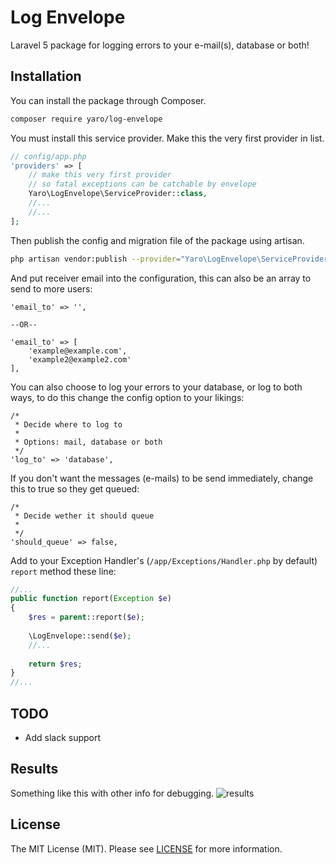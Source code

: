 # Log Envelope

Laravel 5 package for logging errors to your e-mail(s), database or both!


## Installation 

You can install the package through Composer.
```bash
composer require yaro/log-envelope
```
You must install this service provider. Make this the very first provider in list.
```php
// config/app.php
'providers' => [
    // make this very first provider
    // so fatal exceptions can be catchable by envelope
    Yaro\LogEnvelope\ServiceProvider::class,
    //...
    //...
];
```

Then publish the config and migration file of the package using artisan.
```bash
php artisan vendor:publish --provider="Yaro\LogEnvelope\ServiceProvider"
```

And put receiver email into the configuration, this can also be an array to send to more users:

```
'email_to' => '',

--OR--

'email_to' => [
    'example@example.com',
    'example2@example2.com'
],
```

You can also choose to log your errors to your database, or log to both ways, to do this change the config option to your likings:
```
/*
 * Decide where to log to
 *
 * Options: mail, database or both
 */
'log_to' => 'database',
````

If you don't want the messages (e-mails) to be send immediately, change this to true so they get queued:
```
/*
 * Decide wether it should queue
 *
 */
'should_queue' => false,
```

Add to your Exception Handler's (```/app/Exceptions/Handler.php``` by default) ```report``` method these line:
```php
//...
public function report(Exception $e)
{
    $res = parent::report($e);
    
    \LogEnvelope::send($e);
    //...
    
    return $res; 
}
//...
```

## TODO
- Add slack support

## Results
Something like this with other info for debugging.
![results](https://raw.githubusercontent.com/Cherry-Pie/LogEnvelope/master/envelope.png)


## License
The MIT License (MIT). Please see [LICENSE](https://github.com/Cherry-Pie/LogEnvelope/blob/master/LICENSE) for more information.
